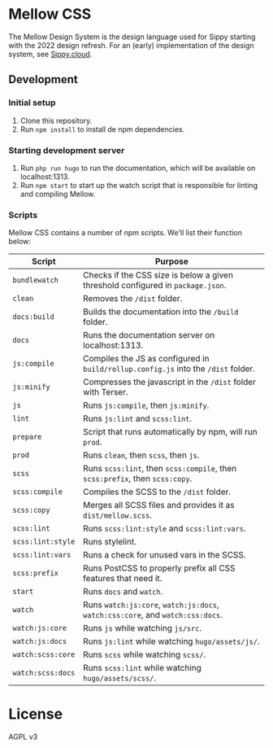 # Mellow CSS
The Mellow Design System is the design language used for Sippy starting with the 2022 design refresh. For an (early) implementation of the design system, see [Sippy.cloud](http://sippy.cloud).

## Development
### Initial setup
1. Clone this repository.
2. Run `npm install` to install de npm dependencies.

### Starting development server
1. Run `php run hugo` to run the documentation, which will be available on localhost:1313.
2. Run `npm start` to start up the watch script that is responsible for linting and compiling Mellow.

### Scripts
Mellow CSS contains a number of npm scripts. We'll list their function below:

| Script | Purpose |
| ------ | ------- |
| `bundlewatch` | Checks if the CSS size is below a given threshold configured in `package.json`. |
| `clean` | Removes the `/dist` folder. |
| `docs:build` | Builds the documentation into the `/build` folder. |
| `docs` | Runs the documentation server on localhost:1313. |
| `js:compile` | Compiles the JS as configured in `build/rollup.config.js` into the `/dist` folder. |
| `js:minify` | Compresses the javascript in the `/dist` folder with Terser. |
| `js` | Runs `js:compile`, then `js:minify`. |
| `lint` | Runs `js:lint` and `scss:lint`. |
| `prepare` | Script that runs automatically by npm, will run `prod`. |
| `prod` | Runs `clean`, then `scss`, then `js`. |
| `scss` | Runs `scss:lint`, then `scss:compile`, then `scss:prefix`, then `scss:copy`. |
| `scss:compile` | Compiles the SCSS to the `/dist` folder. |
| `scss:copy` | Merges all SCSS files and provides it as `dist/mellow.scss`. |
| `scss:lint` | Runs `scss:lint:style` and `scss:lint:vars`. |
| `scss:lint:style` | Runs stylelint. |
| `scss:lint:vars` | Runs a check for unused vars in the SCSS. |
| `scss:prefix` | Runs PostCSS to properly prefix all CSS features that need it. |
| `start` | Runs `docs` and `watch`. |
| `watch` | Runs `watch:js:core`, `watch:js:docs`, `watch:css:core`, and `watch:css:docs`. |
| `watch:js:core` | Runs `js` while watching `js/src`. |
| `watch:js:docs` | Runs `js:lint` while watching `hugo/assets/js/`. |
| `watch:scss:core` | Runs `scss` while watching `scss/`. |
| `watch:scss:docs` | Runs `scss:lint` while watching `hugo/assets/scss/`. |

# License
AGPL v3
